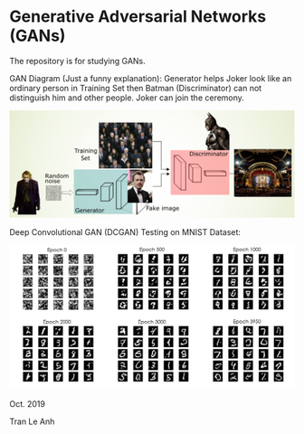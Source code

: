 # Generative Adversarial Networks (GANs)

The repository is for studying GANs.

GAN Diagram (Just a funny explanation):
Generator helps Joker look like an ordinary person in Training Set then Batman (Discriminator) can not distinguish him and other people. Joker can join the ceremony.

<img src="images/new_gan_diagram_LA.png" width="800">

Deep Convolutional GAN (DCGAN) Testing on MNIST Dataset:

<img src="images/GAN_output.png" width="800">

Oct. 2019

Tran Le Anh
